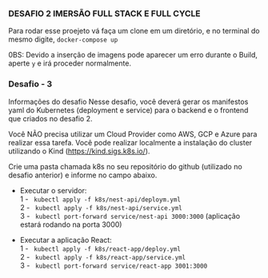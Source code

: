 ### DESAFIO 2 IMERSÃO FULL STACK E FULL CYCLE

Para rodar esse proejeto vá faça um clone em um diretório, e no terminal do mesmo digite,
 `docker-compose up`

0BS: Devido a inserção de imagens pode aparecer um erro durante o Build, aperte `y` e irá proceder normalmente.

### Desafio - 3 

Informações do desafio
Nesse desafio, você deverá gerar os manifestos yaml do Kubernetes (deployment e service) para o backend e o frontend que criados no desafio 2.


Você NÃO precisa utilizar um Cloud Provider como AWS, GCP e Azure para realizar essa tarefa. Você pode realizar localmente a instalação do cluster utilizando o Kind (https://kind.sigs.k8s.io/).


Crie uma pasta chamada k8s no seu repositório do github (utilizado no desafio anterior) e informe no campo abaixo.

- Executar o servidor: </br>
1 - ` kubectl apply -f k8s/nest-api/deploym.yml` </br>
2 - ` kubectl apply -f k8s/nest-api/service.yml` </br>
3 - ` kubectl port-forward service/nest-api 3000:3000` (aplicação estará rodando na porta 3000) </br>

- Executar a aplicação React: </br>
1 - ` kubectl apply -f k8s/react-app/deploy.yml` </br>
2 - ` kubectl apply -f k8s/react-app/service.yml` </br>
3 - ` kubectl port-forward service/react-app 3001:3000` </br>

